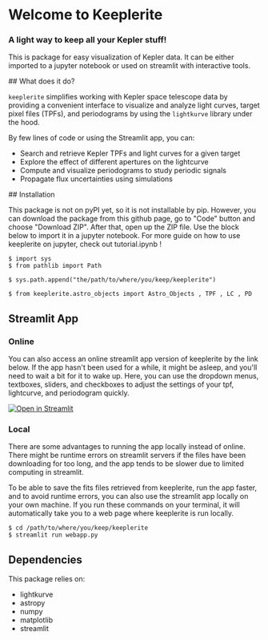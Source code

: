 # Welcome to Keeplerite

### A light way to keep all your Kepler stuff! 

This is package for easy visualization of Kepler data. It can be either imported to a jupyter notebook or used on streamlit with interactive tools. 

## What does it do? 

`keeplerite` simplifies working with Kepler space telescope data by providing a convenient interface to visualize and analyze light curves, target pixel files (TPFs), and periodograms by using the `lightkurve` library under the hood.

By few lines of code or using the Streamlit app, you can:

- Search and retrieve Kepler TPFs and light curves for a given target  
- Explore the effect of different apertures on the lightcurve
- Compute and visualize periodograms to study periodic signals  
- Propagate flux uncertainties using simulations  

## Installation 

This package is not on pyPI yet, so it is not installable by pip. However, you can download the package from this github page, go to "Code" button and choose "Download ZIP". After that, open up the ZIP file. Use the block below to import it in a jupyter notebook. For more guide on how to use keeplerite on jupyter, check out tutorial.ipynb ! 

    $ import sys
    $ from pathlib import Path

    $ sys.path.append("the/path/to/where/you/keep/keeplerite")

    $ from keeplerite.astro_objects import Astro_Objects , TPF , LC , PD 


## Streamlit App 

### Online 

You can also access an online streamlit app version of keeplerite by the link below. If the app hasn't been used for a while, it might be asleep, and you'll need to wait a bit for it to wake up. Here, you can use the dropdown menus, textboxes, sliders, and checkboxes to adjust the settings of your tpf, lightcurve, and periodogram quickly.  

[![Open in Streamlit](https://static.streamlit.io/badges/streamlit_badge_black_white.svg)](https://keeplerite.streamlit.app/)

### Local 

There are some advantages to running the app locally instead of online. There might be runtime errors on streamlit servers if the files have been downloading for too long, and the app tends to be slower due to limited computing in streamlit. 

To be able to save the fits files retrieved from keeplerite, run the app faster, and to avoid runtime errors, you can also use the streamlit app locally on your own machine. If you run these commands on your terminal, it will automatically take you to a web page where keeplerite is run locally. 

    $ cd /path/to/where/you/keep/keeplerite
    $ streamlit run webapp.py 

## Dependencies 

This package relies on:

* lightkurve
* astropy
* numpy
* matplotlib
* streamlit